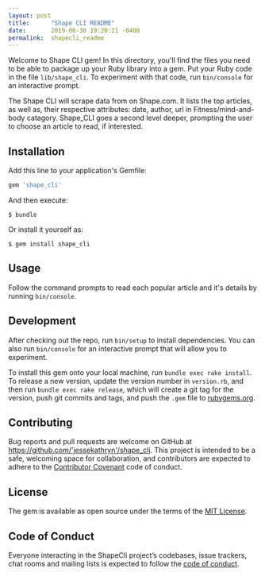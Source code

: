 ```yaml
---
layout: post
title:      "Shape CLI README"
date:       2019-06-30 19:20:21 -0400
permalink:  shapecli_readme
---
```


Welcome to Shape CLI gem! In this directory, you'll find the files you need to be able to package up your Ruby library into a gem. Put your Ruby code in the file `lib/shape_cli`. To experiment with that code, run `bin/console` for an interactive prompt.

The Shape CLI will scrape data from on Shape.com. It lists the top articles, as well as, their respective attributes: date, author, url in Fitness/mind-and-body catagory. Shape_CLI goes a second level deeper, prompting the user to choose an article to read, if interested.

## Installation

Add this line to your application's Gemfile:

```ruby
gem 'shape_cli'
```

And then execute:

    $ bundle

Or install it yourself as:

    $ gem install shape_cli

## Usage

Follow the command prompts to read each popular article and it's details by running `bin/console`.

## Development

After checking out the repo, run `bin/setup` to install dependencies. You can also run `bin/console` for an interactive prompt that will allow you to experiment.

To install this gem onto your local machine, run `bundle exec rake install`. To release a new version, update the version number in `version.rb`, and then run `bundle exec rake release`, which will create a git tag for the version, push git commits and tags, and push the `.gem` file to [rubygems.org](https://rubygems.org).

## Contributing

Bug reports and pull requests are welcome on GitHub at https://github.com/'jessekathryn'/shape_cli. This project is intended to be a safe, welcoming space for collaboration, and contributors are expected to adhere to the [Contributor Covenant](http://contributor-covenant.org) code of conduct.

## License

The gem is available as open source under the terms of the [MIT License](https://opensource.org/licenses/MIT).

## Code of Conduct

Everyone interacting in the ShapeCli project’s codebases, issue trackers, chat rooms and mailing lists is expected to follow the [code of conduct](https://github.com/'jessekathryn'/shape_cli/blob/master/CODE_OF_CONDUCT.md).

